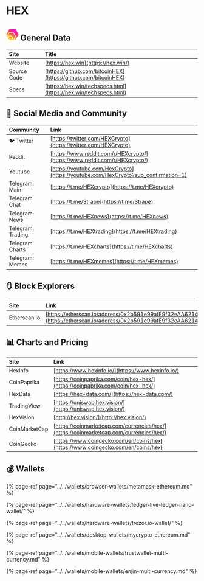 # HEX

## ![](../../.gitbook/assets/hex.png) General Data

| Site | Title |
| :--- | :--- |
| Website | [https://hex.win](https://hex.win/) |
| Source Code | [https://github.com/bitcoinHEX](https://github.com/bitcoinHEX) |
| Specs | [https://hex.win/techspecs.html](https://hex.win/techspecs.html) |

## 🙋 Social Media and Community

| Community | Link |
| :--- | :--- |
| 🐦 Twitter | [https://twitter.com/HEXCrypto](https://twitter.com/HEXCrypto) |
| Reddit | [https://www.reddit.com/r/HEXcrypto/](https://www.reddit.com/r/HEXcrypto/) |
| Youtube | [https://youtube.com/HexCrypto](https://youtube.com/HexCrypto?sub_confirmation=1) |
| Telegram: Main | [https://t.me/HEXcrypto](https://t.me/HEXcrypto) |
| Telegram: Chat | [https://t.me/Strape](https://t.me/Strape) |
| Telegram: News | [https://t.me/HEXnews](https://t.me/HEXnews) |
| Telegram: Trading | [https://t.me/HEXtrading](https://t.me/HEXtrading) |
| Telegram: Charts | [https://t.me/HEXcharts](https://t.me/HEXcharts) |
| Telegram: Memes | [https://t.me/HEXmemes](https://t.me/HEXmemes) |

## 🔃 Block Explorers

| Site | Link |
| :--- | :--- |
| Etherscan.io | [https://etherscan.io/address/0x2b591e99afE9f32eAA6214f7B7629768c40Eeb39](https://etherscan.io/address/0x2b591e99afE9f32eAA6214f7B7629768c40Eeb39) |

## 📊 Charts and Pricing

| Site | Link |
| :--- | :--- |
| HexInfo | [https://www.hexinfo.io/](https://www.hexinfo.io/) |
| CoinPaprika | [https://coinpaprika.com/coin/hex-hex/](https://coinpaprika.com/coin/hex-hex/) |
| HexData | [https://hex-data.com/](https://hex-data.com/) |
| TradingView | [https://uniswap.hex.vision/](https://uniswap.hex.vision/) |
| HexVision | [http://hex.vision/](http://hex.vision/) |
| CoinMarketCap | [https://coinmarketcap.com/currencies/hex/](https://coinmarketcap.com/currencies/hex/) |
| CoinGecko | [https://www.coingecko.com/en/coins/hex](https://www.coingecko.com/en/coins/hex) |

## 💰 Wallets

{% page-ref page="../../wallets/browser-wallets/metamask-ethereum.md" %}

{% page-ref page="../../wallets/hardware-wallets/ledger-live-ledger-nano-wallet/" %}

{% page-ref page="../../wallets/hardware-wallets/trezor.io-wallet/" %}

{% page-ref page="../../wallets/desktop-wallets/mycrypto-ethereum.md" %}

{% page-ref page="../../wallets/mobile-wallets/trustwallet-multi-currency.md" %}

{% page-ref page="../../wallets/mobile-wallets/enjin-multi-currency.md" %}

